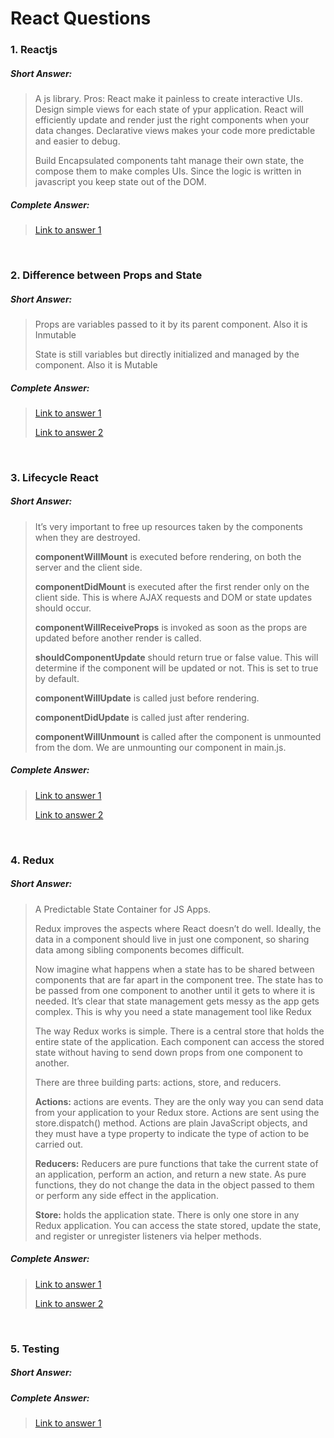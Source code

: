 # React Questions

### 1. Reactjs
>
##### Short Answer:
>
> A js library. 
> Pros: 
> React make it painless to create interactive UIs. Design simple views for each state of ypur application. React will efficiently update and render just the right components when your data changes.
> Declarative views makes your code more predictable and easier to debug.
>
> Build Encapsulated components taht manage their own state, the compose them to make comples UIs. Since the logic is written in javascript you keep state out of the DOM.
>
>
##### Complete Answer:
>
> [Link to answer 1](https://reactjs.org/)
>

<br />

### 2. Difference between Props and State
>
##### Short Answer:
>
> Props are variables passed to it by its parent component. Also it is Inmutable
>
> State is still variables but directly initialized and managed by the component. Also it is Mutable
>
##### Complete Answer:
>
> [Link to answer 1](https://flaviocopes.com/react-state-vs-props/)
>
> [Link to answer 2](https://stackoverflow.com/questions/27991366/what-is-the-difference-between-state-and-props-in-react#:~:text=Basically%2C%20the%20difference%20is%20that,a%20function%20with%20certain%20parameters.)

<br />

### 3. Lifecycle React
>
##### Short Answer:
>
> It’s very important to free up resources taken by the components when they are destroyed.
> 
> **componentWillMount** is executed before rendering, on both the server and the client side.
>
> **componentDidMount** is executed after the first render only on the client side. This is where AJAX requests and DOM or state updates should occur. 
>
> **componentWillReceiveProps** is invoked as soon as the props are updated before another render is called.
>
> **shouldComponentUpdate** should return true or false value. This will determine if the component will be updated or not. This is set to true by default.
>
> **componentWillUpdate** is called just before rendering.
>
> **componentDidUpdate** is called just after rendering.
>
> **componentWillUnmount** is called after the component is unmounted from the dom. We are unmounting our component in main.js.
>
##### Complete Answer:
>
> [Link to answer 1](https://reactjs.org/docs/state-and-lifecycle.html)
>
> [Link to answer 2](https://www.tutorialspoint.com/reactjs/reactjs_component_life_cycle.htm)
>

<br />

### 4. Redux
>
##### Short Answer:
>
> A Predictable State Container for JS Apps.
>
> Redux improves the aspects where React doesn’t do well. Ideally, the data in a component should live in just one component, so sharing data among sibling components becomes difficult.
>
> Now imagine what happens when a state has to be shared between components that are far apart in the component tree. The state has to be passed from one component to another until it gets to where it is needed. It’s clear that state management gets messy as the app gets complex. This is why you need a state management tool like Redux
>
> The way Redux works is simple. There is a central store that holds the entire state of the application. Each component can access the stored state without having to send down props from one component to another.
>
> There are three building parts: actions, store, and reducers.
>
> **Actions:** actions are events. They are the only way you can send data from your application to your Redux store. Actions are sent using the store.dispatch() method. Actions are plain JavaScript objects, and they must have a type property to indicate the type of action to be carried out.
>
> **Reducers:** Reducers are pure functions that take the current state of an application, perform an action, and return a new state. As pure functions, they do not change the data in the object passed to them or perform any side effect in the application.
>
> **Store:** holds the application state. There is only one store in any Redux application. You can access the state stored, update the state, and register or unregister listeners via helper methods.
>
>
##### Complete Answer:
>
> [Link to answer 1](https://redux.js.org/introduction/getting-started)
>
> [Link to answer 2](https://blog.logrocket.com/why-use-redux-reasons-with-clear-examples-d21bffd5835/)
>

<br />

### 5. Testing
>
##### Short Answer:
>
> 
>
>
##### Complete Answer:
>
> [Link to answer 1](https://babeljs.io/docs/en/)
>
